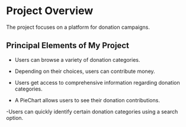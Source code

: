 # Project Overview

The project focuses on a platform for donation campaigns.

## Principal Elements of My Project

- Users can browse a variety of donation categories.

- Depending on their choices, users can contribute money.

- Users get access to comprehensive information regarding donation categories.

- A PieChart allows users to see their donation contributions.

-Users can quickly identify certain donation categories using a search option.


